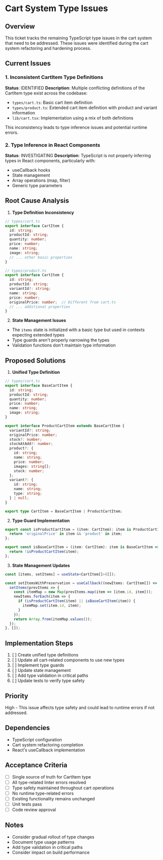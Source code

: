 # Cart System Type Issues

## Overview
This ticket tracks the remaining TypeScript type issues in the cart system that need to be addressed. These issues were identified during the cart system refactoring and hardening process.

## Current Issues

### 1. Inconsistent CartItem Type Definitions
**Status**: IDENTIFIED
**Description**: Multiple conflicting definitions of the CartItem type exist across the codebase:
- `types/cart.ts`: Basic cart item definition
- `types/product.ts`: Extended cart item definition with product and variant information
- `lib/cart.tsx`: Implementation using a mix of both definitions

This inconsistency leads to type inference issues and potential runtime errors.

### 2. Type Inference in React Components
**Status**: INVESTIGATING
**Description**: TypeScript is not properly inferring types in React components, particularly with:
- useCallback hooks
- State management
- Array operations (map, filter)
- Generic type parameters

## Root Cause Analysis

1. **Type Definition Inconsistency**
```typescript
// types/cart.ts
export interface CartItem {
  id: string;
  productId: string;
  quantity: number;
  price: number;
  name: string;
  image: string;
  // ... other basic properties
}

// types/product.ts
export interface CartItem {
  id: string;
  productId: string;
  variantId?: string;
  name: string;
  price: number;
  originalPrice: number;  // Different from cart.ts
  // ... additional properties
}
```

2. **State Management Issues**
- The `items` state is initialized with a basic type but used in contexts expecting extended types
- Type guards aren't properly narrowing the types
- Validation functions don't maintain type information

## Proposed Solutions

1. **Unified Type Definition**
```typescript
// types/cart.ts
export interface BaseCartItem {
  id: string;
  productId: string;
  quantity: number;
  price: number;
  name: string;
  image: string;
}

export interface ProductCartItem extends BaseCartItem {
  variantId?: string;
  originalPrice: number;
  stock?: number;
  stockAtAdd?: number;
  product?: {
    id: string;
    name: string;
    price: number;
    images: string[];
    stock: number;
  };
  variant?: {
    id: string;
    name: string;
    type: string;
  } | null;
}

export type CartItem = BaseCartItem | ProductCartItem;
```

2. **Type Guard Implementation**
```typescript
export const isProductCartItem = (item: CartItem): item is ProductCartItem => {
  return 'originalPrice' in item && 'product' in item;
};

export const isBaseCartItem = (item: CartItem): item is BaseCartItem => {
  return !isProductCartItem(item);
};
```

3. **State Management Updates**
```typescript
const [items, setItems] = useState<CartItem[]>([]);

const setItemsWithPreservation = useCallback((newItems: CartItem[]) => {
  setItems(prevItems => {
    const itemMap = new Map(prevItems.map(item => [item.id, item]));
    newItems.forEach(item => {
      if (isProductCartItem(item) || isBaseCartItem(item)) {
        itemMap.set(item.id, item);
      }
    });
    return Array.from(itemMap.values());
  });
}, []);
```

## Implementation Steps

1. [ ] Create unified type definitions
2. [ ] Update all cart-related components to use new types
3. [ ] Implement type guards
4. [ ] Update state management
5. [ ] Add type validation in critical paths
6. [ ] Update tests to verify type safety

## Priority
High - This issue affects type safety and could lead to runtime errors if not addressed.

## Dependencies
- TypeScript configuration
- Cart system refactoring completion
- React's useCallback implementation

## Acceptance Criteria
- [ ] Single source of truth for CartItem type
- [ ] All type-related linter errors resolved
- [ ] Type safety maintained throughout cart operations
- [ ] No runtime type-related errors
- [ ] Existing functionality remains unchanged
- [ ] Unit tests pass
- [ ] Code review approval

## Notes
- Consider gradual rollout of type changes
- Document type usage patterns
- Add type validation in critical paths
- Consider impact on build performance 
